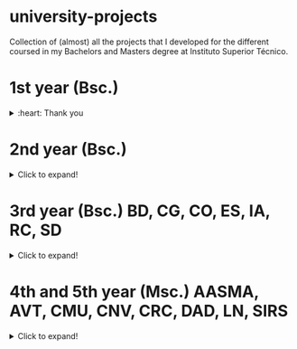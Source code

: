 # university-projects
Collection of (almost) all the projects that I developed for the different coursed in my Bachelors and Masters degree at Instituto Superior Técnico.

# 1st year (Bsc.)
<details>
<summary>:heart: Thank you</summary>

![](./badges/FP.svg)         |  ![](./badges/IAC.svg)      | ![](./badges/LP.svg)
:-------------------------:|:-------------------------:|:-------------------------:

</details>  

# 2nd year (Bsc.)
<details>
  <summary>Click to expand!</summary>
![](./badges/ASA.svg)      |  ![](./badges/IPM.svg)    | ![](./badges/PO.svg)
:-------------------------:|:-------------------------:|:-------------------------:
![](./badges/SO.svg)       |                           |
</details>

# 3rd year (Bsc.) BD, CG, CO, ES, IA, RC, SD
<details>
  <summary>Click to expand!</summary>
![](./badges/BD.svg)         |  ![](./badges/CG.svg)       | ![](./badges/CO.svg)
:-------------------------:|:-------------------------:|:-------------------------:
![](./badges/ES.svg)         |  ![](./badges/IA.svg)       | ![](./badges/RC.svg) 
:-------------------------:|:-------------------------:|:-------------------------:
![](./badges/SD.svg)
</details>

# 4th and 5th year (Msc.) AASMA, AVT, CMU, CNV, CRC, DAD, LN, SIRS
<details>
  <summary>Click to expand!</summary>
![](./badges/AASMA.svg)      |  ![](./badges/AVT.svg)      | ![](./badges/CMU.svg)
:-------------------------:|:-------------------------:|:-------------------------:
![](./badges/CNV.svg)        |  ![](./badges/CRC.svg)      | ![](./badges/DAD.svg) 
:-------------------------:|:-------------------------:|:-------------------------:
![](./badges/LN.svg)         |  ![](./badges/SIRS.svg)       
</details>

